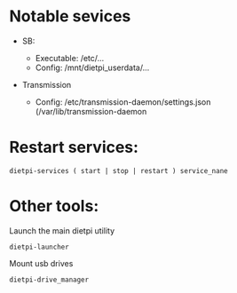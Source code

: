
# Notable sevices
* SB: 
  * Executable: /etc/...
  * Config: /mnt/dietpi_userdata/...

* Transmission
  * Config: /etc/transmission-daemon/settings.json (/var/lib/transmission-daemon

# Restart services: 

```dietpi-services ( start | stop | restart ) service_nane ```

# Other tools: 

Launch the main dietpi utility

```dietpi-launcher```

Mount usb drives

```dietpi-drive_manager```
